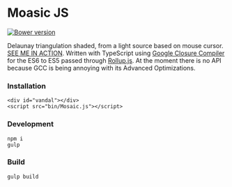 Moasic JS
=========
[![Bower version](https://badge.fury.io/bo/mosaic.js.svg)](https://github.com/maraisr/mosaic.js)

Delaunay triangulation shaded, from a light source based on mouse cursor. [SEE ME IN ACTION](http://marais.io). Written with TypeScript using [Google Closure Compiler](https://developers.google.com/closure/compiler/) for the ES6 to ES5 passed through [Rollup.js](http://rollupjs.org/). At the moment there is no API because GCC is being annoying with its Advanced Optimizations.

### Installation
```
<div id="vandal"></div>
<script src="bin/Mosaic.js"></script>
```

### Development
```
npm i
gulp
```

### Build
```
gulp build
```
